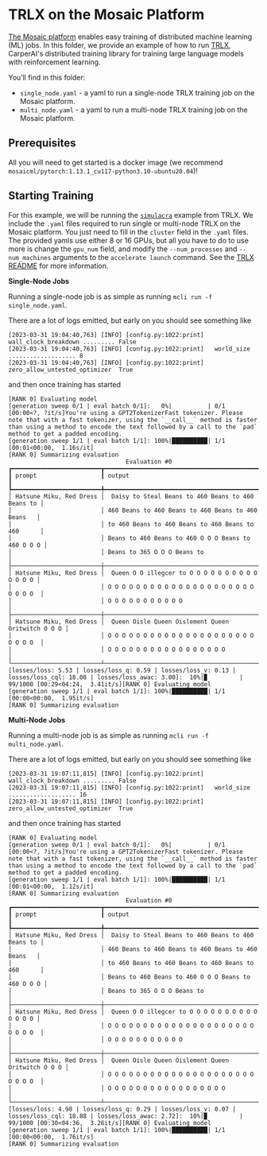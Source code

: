 # TRLX on the Mosaic Platform

[The Mosaic platform](https://www.mosaicml.com/blog/mosaicml-cloud-demo) enables easy training of distributed machine learning (ML) jobs. In this folder, we provide an example of how to run [TRLX](https://github.com/CarperAI/trlx), CarperAI's distributed training library for training large language models with reinforcement learning.

You’ll find in this folder:
- `single_node.yaml` - a yaml to run a single-node TRLX training job on the Mosaic platform.
- `multi_node.yaml` - a yaml to run a multi-node TRLX training job on the Mosaic platform.

## Prerequisites

All you will need to get started is a docker image (we recommend `mosaicml/pytorch:1.13.1_cu117-python3.10-ubuntu20.04`)!

## Starting Training
For this example, we will be running the [`simulacra`](https://github.com/CarperAI/trlx/blob/main/examples/simulacra.py) example from TRLX. We include the `.yaml` files required to run single or multi-node TRLX on the Mosaic platform. You just need to fill in the `cluster` field in the `.yaml` files. The provided yamls use either 8 or 16 GPUs, but all you have to do to use more is change the `gpu_num` field, and modify the `--num_processes` and `--num_machines` arguments to the `accelerate launch` command. See the [TRLX README](https://github.com/CarperAI/trlx/blob/main/README.md) for more information.

************Single-Node Jobs************

Running a single-node job is as simple as running `mcli run -f single_node.yaml`.

There are a lot of logs emitted, but early on you should see something like

```
[2023-03-31 19:04:40,763] [INFO] [config.py:1022:print]   wall_clock_breakdown ......... False
[2023-03-31 19:04:40,763] [INFO] [config.py:1022:print]   world_size ................... 8
[2023-03-31 19:04:40,763] [INFO] [config.py:1022:print]   zero_allow_untested_optimizer  True
```

and then once training has started

```
[RANK 0] Evaluating model
[generation sweep 0/1 | eval batch 0/1]:   0%|          | 0/1 [00:00<?, ?it/s]You're using a GPT2TokenizerFast tokenizer. Please note that with a fast tokenizer, using the `__call__` method is faster than using a method to encode the text followed by a call to the `pad` method to get a padded encoding.
[generation sweep 1/1 | eval batch 1/1]: 100%|██████████| 1/1 [00:01<00:00,  1.16s/it]
[RANK 0] Summarizing evaluation
                                 Evaluation #0
┏━━━━━━━━━━━━━━━━━━━━━━━━━┳━━━━━━━━━━━━━━━━━━━━━━━━━━━━━━━━━━━━━━━━━━━━━━━━━━━━┓
┃ prompt                  ┃ output                                             ┃
┡━━━━━━━━━━━━━━━━━━━━━━━━━╇━━━━━━━━━━━━━━━━━━━━━━━━━━━━━━━━━━━━━━━━━━━━━━━━━━━━┩
│ Hatsune Miku, Red Dress │  Daisy to Steal Beans to 460 Beans to 460 Beans to │
│                         │ 460 Beans to 460 Beans to 460 Beans to 460 Beans   │
│                         │ to 460 Beans to 460 Beans to 460 Beans to 460      │
│                         │ Beans to 460 Beans to 460 O O O Beans to 460 O O O │
│                         │ Beans to 365 O O O Beans to                        │
├─────────────────────────┼────────────────────────────────────────────────────┤
│ Hatsune Miku, Red Dress │  Queen O O illegcer to O O O O O O O O O O O O O O │
│                         │ O O O O O O O O O O O O O O O O O O O O O O O O O  │
│                         │ O O O O O O O O O O O                              │
├─────────────────────────┼────────────────────────────────────────────────────┤
│ Hatsune Miku, Red Dress │  Queen Oisle Queen Oislement Queen Oritwitch O O O │
│                         │ O O O O O O O O O O O O O O O O O O O O O O O O O  │
│                         │ O O O O O O O O O O O O O O O O O                  │
└─────────────────────────┴────────────────────────────────────────────────────┘
[losses/loss: 5.53 | losses/loss_q: 0.59 | losses/loss_v: 0.13 | losses/loss_cql: 18.08 | losses/loss_awac: 3.00]:  10%|▉         | 99/1000 [00:29<04:24,  3.41it/s][RANK 0] Evaluating model
[generation sweep 1/1 | eval batch 1/1]: 100%|██████████| 1/1 [00:00<00:00,  1.95it/s]
[RANK 0] Summarizing evaluation
```


************Multi-Node Jobs************

Running a multi-node job is as simple as running `mcli run -f multi_node.yaml`.

There are a lot of logs emitted, but early on you should see something like

```
[2023-03-31 19:07:11,815] [INFO] [config.py:1022:print]   wall_clock_breakdown ......... False
[2023-03-31 19:07:11,815] [INFO] [config.py:1022:print]   world_size ................... 16
[2023-03-31 19:07:11,815] [INFO] [config.py:1022:print]   zero_allow_untested_optimizer  True
```

and then once training has started

```
[RANK 0] Evaluating model
[generation sweep 0/1 | eval batch 0/1]:   0%|          | 0/1 [00:00<?, ?it/s]You're using a GPT2TokenizerFast tokenizer. Please note that with a fast tokenizer, using the `__call__` method is faster than using a method to encode the text followed by a call to the `pad` method to get a padded encoding.
[generation sweep 1/1 | eval batch 1/1]: 100%|██████████| 1/1 [00:01<00:00,  1.12s/it]
[RANK 0] Summarizing evaluation
                                 Evaluation #0
┏━━━━━━━━━━━━━━━━━━━━━━━━━┳━━━━━━━━━━━━━━━━━━━━━━━━━━━━━━━━━━━━━━━━━━━━━━━━━━━━┓
┃ prompt                  ┃ output                                             ┃
┡━━━━━━━━━━━━━━━━━━━━━━━━━╇━━━━━━━━━━━━━━━━━━━━━━━━━━━━━━━━━━━━━━━━━━━━━━━━━━━━┩
│ Hatsune Miku, Red Dress │  Daisy to Steal Beans to 460 Beans to 460 Beans to │
│                         │ 460 Beans to 460 Beans to 460 Beans to 460 Beans   │
│                         │ to 460 Beans to 460 Beans to 460 Beans to 460      │
│                         │ Beans to 460 Beans to 460 O O O Beans to 460 O O O │
│                         │ Beans to 365 O O O Beans to                        │
├─────────────────────────┼────────────────────────────────────────────────────┤
│ Hatsune Miku, Red Dress │  Queen O O illegcer to O O O O O O O O O O O O O O │
│                         │ O O O O O O O O O O O O O O O O O O O O O O O O O  │
│                         │ O O O O O O O O O O O                              │
├─────────────────────────┼────────────────────────────────────────────────────┤
│ Hatsune Miku, Red Dress │  Queen Oisle Queen Oislement Queen Oritwitch O O O │
│                         │ O O O O O O O O O O O O O O O O O O O O O O O O O  │
│                         │ O O O O O O O O O O O O O O O O O                  │
└─────────────────────────┴────────────────────────────────────────────────────┘
[losses/loss: 4.98 | losses/loss_q: 0.29 | losses/loss_v: 0.07 | losses/loss_cql: 18.88 | losses/loss_awac: 2.72]:  10%|▉         | 99/1000 [00:30<04:36,  3.26it/s][RANK 0] Evaluating model
[generation sweep 1/1 | eval batch 1/1]: 100%|██████████| 1/1 [00:00<00:00,  1.76it/s]
[RANK 0] Summarizing evaluation
```
